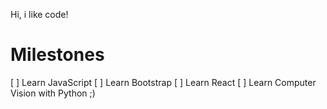 Hi, i like code!

# Milestones

[ ] Learn JavaScript
[ ] Learn Bootstrap
[ ] Learn React
[ ] Learn Computer Vision with Python ;)

<!---
Yukari-san/Yukari-san is a ✨ special ✨ repository because its `README.md` (this file) appears on your GitHub profile.
You can click the Preview link to take a look at your changes.
--->
